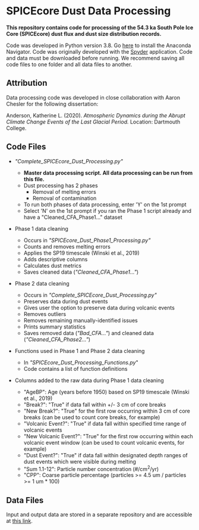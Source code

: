 # SPICEcore Dust Data Processing
**This repository contains code for processing of the 54.3 ka South Pole Ice Core (SPICEcore) dust flux and dust size distribution records.**

Code was developed in Python version 3.8. Go [here](https://docs.anaconda.com/anaconda/navigator/install/) to install the Anaconda Navigator. Code was originally developed with the [Spyder](https://www.spyder-ide.org/) application. Code and data must be downloaded before running. We recommend saving all code files to one folder and all data files to another.

## Attribution
Data processing code was developed in close collaboration with Aaron Chesler for the following dissertation:

Anderson, Katherine L. (2020). *Atmospheric Dynamics during the Abrupt Climate Change Events of the Last Glacial Period.* Location: Dartmouth College.

## Code Files
- *"Complete_SPICEcore_Dust_Processing.py"*
  - **Master data processing script. All data processing can be run from this file.**
  - Dust processing has 2 phases
    - Removal of melting errors 
    - Removal of contamination
  - To run both phases of data processing, enter 'Y' on the 1st prompt
  - Select 'N' on the 1st prompt if you ran the Phase 1 script already and have a "Cleaned_CFA_Phase1..." dataset
  
- Phase 1 data cleaning
  - Occurs in *"SPICEcore_Dust_Phase1_Processing.py"*
  - Counts and removes melting errors
  - Applies the SP19 timescale (Winski et al., 2019)
  - Adds descriptive columns
  - Calculates dust metrics
  - Saves cleaned data (*"Cleaned_CFA_Phase1..."*)
  
- Phase 2 data cleaning
  - Occurs in *"Complete_SPICEcore_Dust_Processing.py"*
  - Preserves data during dust events
  - Gives user the option to preserve data during volcanic events
  - Removes outliers
  - Removes remaining manually-identified issues
  - Prints summary statistics
  - Saves removed data (*"Bad_CFA..."*) and cleaned data (*"Cleaned_CFA_Phase2..."*)

- Functions used in Phase 1 and Phase 2 data cleaning
  - In *"SPICEcore_Dust_Processing_Functions.py*"
  - Code contains a list of function definitions
  
- Columns added to the raw data during Phase 1 data cleaning
  - "AgeBP": Age (years before 1950) based on SP19 timescale (Winski et al., 2019)
  - "Break?": "True" if data fall within +/- 3 cm of core breaks
  - "New Break?": "True" for the first row occurring within 3 cm of core breaks (can be used to count core breaks, for example)
  - "Volcanic Event?": "True" if data fall within specified time range of volcanic events
  - "New Volcanic Event?": "True" for the first row occurring within each volcanic event window (can be used to count volcanic events, for example)
  - "Dust Event?": "True" if data fall within designated depth ranges of dust events which were visible during melting
  - "Sum 1.1-12": Particle number concentration (#/cm<sup>2</sup>/yr)
  - "CPP": Coarse particle percentage (particles >= 4.5 um / particles >= 1 um * 100)
  
## Data Files
Input and output data are stored in a separate repository and are accessible at [this link](https://rcweb.dartmouth.edu/homes/f003qyw/).
